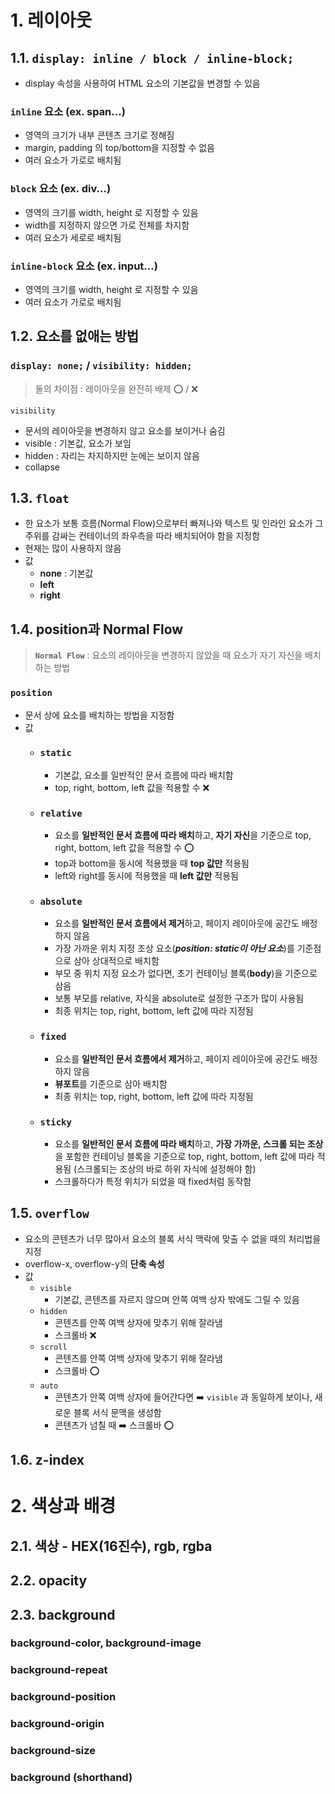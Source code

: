 # 1. 레이아웃
## 1.1. `display: inline / block / inline-block;`
 - display 속성을 사용하여 HTML 요소의 기본값을 변경할 수 있음

### `inline` 요소 (ex. span...)
 - 영역의 크기가 내부 콘텐츠 크기로 정해짐
 - margin, padding 의 top/bottom을 지정할 수 없음
 - 여러 요소가 가로로 배치됨
### `block` 요소 (ex. div...)
 - 영역의 크기를 width, height 로 지정할 수 있음
 - width를 지정하지 않으면 가로 전체를 차지함
 - 여러 요소가 세로로 배치됨
### `inline-block` 요소 (ex. input...)
 - 영역의 크기를 width, height 로 지정할 수 있음
 - 여러 요소가 가로로 배치됨

## 1.2. 요소를 없애는 방법
### `display: none;` / `visibility: hidden;`
 > 둘의 차이점 : 레이아웃을 완전히 배제 ⭕️ / ❌

`visibility`
 - 문서의 레이아웃을 변경하지 않고 요소를 보이거나 숨김
 - visible : 기본값, 요소가 보임
 - hidden : 자리는 차지하지만 눈에는 보이지 않음
 - collapse

## 1.3. `float`
 * 한 요소가 보통 흐름(Normal Flow)으로부터 빠져나와 텍스트 및 인라인 요소가 그 주위를 감싸는 컨테이너의 좌우측을 따라 배치되어야 함을 지정함
 * 현재는 많이 사용하지 않음
 * 값
   - **none** : 기본값
   - **left**
   - **right**
 
## 1.4. position과 Normal Flow

> **`Normal Flow`** : 요소의 레이아웃을 변경하지 않았을 때 요소가 자기 자신을 배치하는 방법

### `position`
 * 문서 상에 요소를 배치하는 방법을 지정함
 * 값
   - ### `static`
     + 기본값, 요소를 일반적인 문서 흐름에 따라 배치함
     + top, right, bottom, left 값을 적용할 수 ❌
   - ### `relative`
     + 요소를 **일반적인 문서 흐름에 따라 배치**하고, **자기 자신**을 기준으로 top, right, bottom, left 값을 적용할 수 ⭕️
     + top과 bottom을 동시에 적용했을 때 **top 값만** 적용됨
     +  left와 right를 동시에 적용했을 때 **left 값만** 적용됨
   - ### `absolute`
     + 요소를 **일반적인 문서 흐름에서 제거**하고, 페이지 레이아웃에 공간도 배정하지 않음
     + 가장 가까운 위치 지정 조상 요소(*<b>position: static이 아닌 요소</b>*)를 기준점으로 삼아 상대적으로 배치함
     + 부모 중 위치 지정 요소가 없다면, 초기 컨테이닝 블록(**body**)을 기준으로 삼음
     + 보통 부모를 relative, 자식을 absolute로 설정한 구조가 많이 사용됨
     + 최종 위치는 top, right, bottom, left 값에 따라 지정됨
   - ### `fixed`
     + 요소를 **일반적인 문서 흐름에서 제거**하고, 페이지 레이아웃에 공간도 배정하지 않음
     + **뷰포트**를 기준으로 삼아 배치함
     + 최종 위치는 top, right, bottom, left 값에 따라 지정됨
   - ### `sticky`
     + 요소를 **일반적인 문서 흐름에 따라 배치**하고, **가장 가까운, 스크롤 되는 조상**을 포함한 컨테이닝 블록을 기준으로 top, right, bottom, left 값에 따라 적용됨 (스크롤되는 조상의 바로 하위 자식에 설정해야 함)
     + 스크롤하다가 특정 위치가 되었을 때 fixed처럼 동작함

## 1.5. `overflow`
 * 요소의 콘텐츠가 너무 많아서 요소의 블록 서식 맥락에 맞출 수 없을 때의 처리법을 지정
 * overflow-x, overflow-y의 **단축 속성**
 * 값
   - `visible`
     + 기본값, 콘텐츠를 자르지 않으며 안쪽 여백 상자 밖에도 그릴 수 있음
   - `hidden`
     + 콘텐츠를 안쪽 여백 상자에 맞추기 위해 잘라냄
     + 스크롤바 ❌
   - `scroll`
     + 콘텐츠를 안쪽 여백 상자에 맞추기 위해 잘라냄
     + 스크롤바 ⭕️
   - `auto`
     + 콘텐츠가 안쪽 여백 상자에 들어간다면 ➡️ `visible` 과 동일하게 보이나, 새로운 블록 서식 문맥을 생성함
     + 콘텐츠가 넘칠 때 ➡️ 스크롤바 ⭕️

## 1.6. z-index



# 2. 색상과 배경

## 2.1. 색상 - HEX(16진수), rgb, rgba

## 2.2. opacity
## 2.3. background
### background-color, background-image
### background-repeat
### background-position
### background-origin
### background-size
### background (shorthand)

